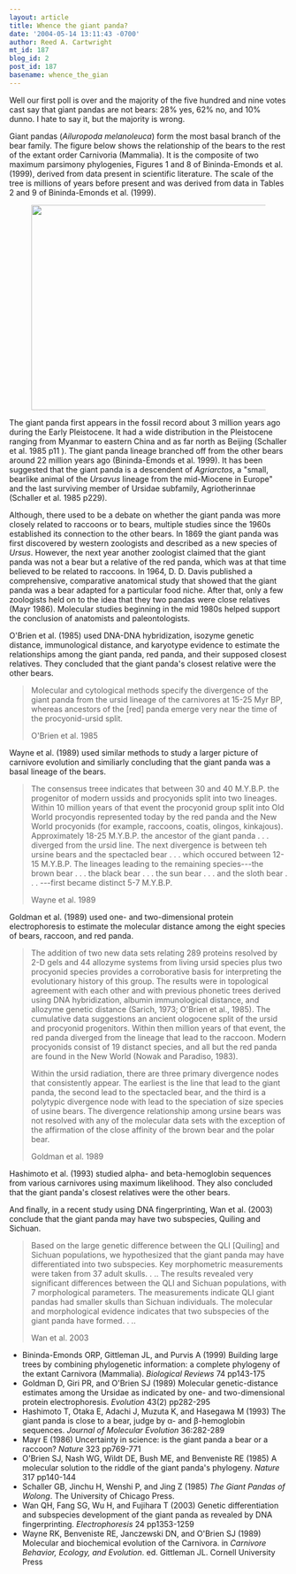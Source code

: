 ```yaml
---
layout: article
title: Whence the giant panda?
date: '2004-05-14 13:11:43 -0700'
author: Reed A. Cartwright
mt_id: 187
blog_id: 2
post_id: 187
basename: whence_the_gian
---
```

Well our first poll is over and the majority of the five hundred and nine votes cast say that giant pandas are not bears: 28% yes, 62% no, and 10% dunno.  I hate to say it, but the majority is wrong.  

Giant pandas (_Ailuropoda melanoleuca_) form the most basal branch of the bear family.  The figure below shows the relationship of the bears to the rest of the extant order Carnivoria (Mammalia).  It is the composite of two  maximum parsimony phylogenies, Figures 1 and 8 of Bininda-Emonds et al. (1999), derived from data present in scientific literature.  The scale of the tree is millions of years before present and was derived from data in Tables 2 and 9 of Bininda-Emonds et al. (1999).

<figure>
<img src="/PT/uploads/2005/panda_tree.png" alt="" width="514" height="371" />
<figcaption markdown="span">

</figcaption>
</figure>

 

The giant panda first appears in the fossil record about 3 million years ago during the Early Pleistocene.  It had a wide distribution in the Pleistocene ranging from Myanmar to eastern China and as far north as Beijing (Schaller et al. 1985 p11 ).  The giant panda lineage branched off from the other bears around 22 million years ago (Bininda-Emonds et al. 1999).  It has been suggested that the giant panda is a descendent of _Agriarctos_, a "small, bearlike animal of the _Ursavus_ lineage from the mid-Miocene in Europe" and the last surviving member of Ursidae subfamily, Agriotherinnae (Schaller et al. 1985 p229).

Although, there used to be a debate on whether the giant panda was more closely related to raccoons or to bears, multiple studies since the 1960s established its connection to the other bears.  In 1869 the giant panda was first discovered by western zoologists and described as a new species of _Ursus_.  However, the next year another zoologist claimed that the giant panda was not a bear but a relative of the red panda, which was at that time believed to be related to raccoons.  In 1964, D. D. Davis published a comprehensive, comparative anatomical study that showed that the giant panda was a bear adapted for a particular food niche.  After that, only a few zoologists held on to the idea that they two pandas were close relatives (Mayr 1986).  Molecular studies beginning in the mid 1980s helped support the conclusion of anatomists and paleontologists.

O'Brien et al. (1985) used DNA-DNA hybridization, isozyme genetic distance, immunological distance, and karyotype evidence to estimate the relationships among the giant panda, red panda, and their supposed closest relatives.  They concluded that the giant panda's closest relative were the other bears.

> Molecular and cytological methods specify the divergence of the giant panda from the ursid lineage of the carnivores at 15-25 Myr BP, whereas ancestors of the \[red\] panda emerge very near the time of the procyonid-ursid split.
> 
> O'Brien et al. 1985

Wayne et al. (1989) used similar methods to study a larger picture of carnivore evolution and similiarly concluding that the giant panda was a basal lineage of the bears.

> The consensus treee indicates that between 30 and 40 M.Y.B.P. the progenitor of modern ussids and procyonids split into two lineages.  Within 10 million years of that event the procyonid group split into Old World procyondis represented today by the red panda and the New World procyonids (for example, raccoons, coatis, olingos, kinkajous).  Approximately 18-25 M.Y.B.P. the ancestor of the giant panda . . . diverged from the ursid line.  The next divergence is between teh ursine bears and the spectacled bear . . . which occured between 12-15 M.Y.B.P.  The lineages leading to the remaining species---the brown bear . . . the black bear . . . the sun bear . . . and the sloth bear . . . ---first became distinct 5-7 M.Y.B.P.
> 
> Wayne et al. 1989

Goldman et al. (1989) used one- and two-dimensional protein electrophoresis to estimate the molecular distance among the eight species of bears, raccoon, and red panda.

> The addition of two new data sets relating 289 proteins resolved by 2-D gels and 44 allozyme systems from living ursid species plus two procyonid species provides a corroborative basis for interpreting the evolutionary history of this group.  The results were in topological agreement with each other and with previous phonetic trees derived using DNA hybridization, albumin immunological distance, and allozyme genetic distance (Sarich, 1973; O'Brien et al., 1985).  The cumulative data suggestions an ancient ologocene split of the ursid and procyonid progenitors.  Within then million years of that event, the red panda diverged from the lineage that lead to the raccoon.  Modern procyonids consist of 19 distanct species, and all but the red panda are found in the New World (Nowak and Paradiso, 1983).
> 
> Within the ursid radiation, there are three primary divergence nodes that consistently appear.  The earliest is the line that lead to the giant panda, the second lead to the spectacled bear, and the third is a polytypic divergence node with lead to the speciation of size species of usine bears.  The divergence relationship among ursine bears was not resolved with any of the molecular data sets with the exception of the affirmation of the close affinity of the brown bear and the polar bear.
> 
> Goldman et al. 1989

Hashimoto et al. (1993) studied alpha- and beta-hemoglobin sequences from various carnivores using maximum likelihood.  They also concluded that the giant panda's closest relatives were the other bears.

And finally, in a recent study using DNA fingerprinting, Wan et al. (2003) conclude that the giant panda may have two subspecies, Quiling and Sichuan.

> Based on the large genetic difference between the QLI \[Quiling\] and Sichuan populations, we hypothesized that the giant panda may have differentiated into two subspecies.  Key morphometric measurements were taken from 37 adult skulls. . ..  The results revealed very significant differences between the QLI and Sichuan populations, with 7 morphological parameters.  The measurements indicate QLI giant pandas had smaller skulls than Sichuan individuals.  The molecular and morphological evidence indicates that two subspecies of the giant panda have formed. . ..
> 
> Wan et al. 2003


* Bininda-Emonds ORP, Gittleman JL, and Purvis A (1999)  Building large trees by combining phylogenetic information: a complete phylogeny of the extant Carnivora (Mammalia).  _Biological Reviews_  74 pp143-175
* Goldman D, Giri PR, and O'Brien SJ (1989)  Molecular genetic-distance estimates among the Ursidae as indicated by one- and two-dimensional protein electrophoresis.  _Evolution_ 43(2) pp282-295
* Hashimoto T, Otaka E, Adachi J, Muzuta K, and Hasegawa M (1993)  The giant panda is close to a bear, judge by &alpha;- and &beta;-hemoglobin sequences.  _Journal of Molecular Evolution_ 36:282-289
* Mayr E (1986) Uncertainty in science: is the giant panda a bear or a raccoon?  _Nature_ 323 pp769-771
* O'Brien SJ, Nash WG, Wildt DE, Bush ME, and Benveniste RE (1985)  A molecular solution to the riddle of the giant panda's phylogeny.  _Nature_ 317 pp140-144
* Schaller GB, Jinchu H, Wenshi P, and Jing Z (1985)  _The Giant Pandas of Wolong_. The University of Chicago Press.
* Wan QH, Fang SG, Wu H, and Fujihara T (2003)  Genetic differentiation and subspecies development of the giant panda as revealed by DNA fingerprinting.  _Electrophoresis_ 24 pp1353-1259
* Wayne RK, Benveniste RE, Janczewski DN, and O'Brien SJ (1989) Molecular and biochemical evolution of the Carnivora.  in _Carnivore Behavior, Ecology, and Evolution_.  ed. Gittleman JL.  Cornell University Press
